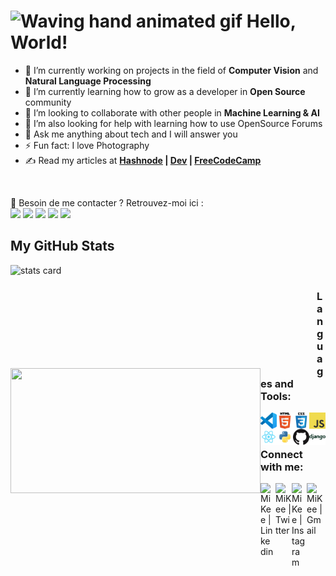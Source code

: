 
<h1 align="left"> <img src="https://raw.githubusercontent.com/nixin72/nixin72/master/wave.gif" 
         alt="Waving hand animated gif"
         height="40"
         width="40" /> Hello, World! </h1>


- 🔭 I’m currently working on projects in the field of **Computer Vision** and **Natural Language Processing**
- 🌱 I’m currently learning how to grow as a developer in **Open Source** community
- 👯 I’m looking to collaborate with other people in **Machine Learning & AI**
- 🤔 I’m also looking for help with learning how to use OpenSource Forums
- 💬 Ask me anything about tech and I will answer you 
- ⚡ Fun fact: I love Photography
- ✍ Read my articles at **[Hashnode](https://mikee.hashnode.dev/)  |  [Dev](https://dev.to/msp99000)  |  [FreeCodeCamp](https://www.freecodecamp.org/msp99000)**
<br />

<p>
  📣 Besoin de me contacter ? Retrouvez-moi ici :<br/>
  <a href="msp99000@gmail.com"><img src="https://img.shields.io/badge/e‑mail-D14836.svg?style=for-the-badge&logo=GMail&logoColor=white"/></a>
  <a href="https://instagram.com/msp99000"><img src="https://img.shields.io/badge/instagram-E4405F.svg?style=for-the-badge&logo=instagram&logoColor=white"/></a>
  <a href="https://twitch.tv/msp99000"><img src="https://img.shields.io/badge/twitch-9146FF.svg?style=for-the-badge&logo=twitch&logoColor=white"/></a>
  <a href="https://linkedin.com/in/msp99000"><img src="https://img.shields.io/badge/linkedin-0077B5.svg?style=for-the-badge&logo=linkedin&logoColor=white"/></a>
  <a href="https://twitter.com/msp99000"><img src="https://img.shields.io/badge/twitter-1DA1F2.svg?style=for-the-badge&logo=twitter&logoColor=white"/></a>
</p>
<p>

## My GitHub Stats 

<p>
<a align="left" href="https://github.com/msp99000">
<img align="left" alt= "stats card" height="165px" width="490" src="https://github-readme-streak-stats.herokuapp.com/?user=msp99000&theme=radical">
</a>
</p>
<img align="left" width="400" height="200" src="https://github-readme-stats.vercel.app/api?username=msp99000&show_icons=true&hide_border=false&line_height=20&title_color=f69673&icon_color=1b93c9&show_owner=true" /> 
<br/>

### Languages and Tools:

<img align="left" alt="Visual Studio Code" width="26px" src="https://raw.githubusercontent.com/github/explore/80688e429a7d4ef2fca1e82350fe8e3517d3494d/topics/visual-studio-code/visual-studio-code.png" />
<img align="left" alt="HTML5" width="26px" src="https://raw.githubusercontent.com/github/explore/80688e429a7d4ef2fca1e82350fe8e3517d3494d/topics/html/html.png" />
<img align="left" alt="CSS3" width="26px" src="https://raw.githubusercontent.com/github/explore/80688e429a7d4ef2fca1e82350fe8e3517d3494d/topics/css/css.png" />
<img align="left" alt="JavaScript" width="26px" src="https://raw.githubusercontent.com/github/explore/80688e429a7d4ef2fca1e82350fe8e3517d3494d/topics/javascript/javascript.png" />
<img align="left" alt="React" width="26px" src="https://raw.githubusercontent.com/github/explore/80688e429a7d4ef2fca1e82350fe8e3517d3494d/topics/react/react.png" />
<img align="left" alt="Git" width="26px" src="https://raw.githubusercontent.com/github/explore/80688e429a7d4ef2fca1e82350fe8e3517d3494d/topics/python/python.png" />
<img align="left" alt="GitHub" width="26px" src="https://raw.githubusercontent.com/github/explore/78df643247d429f6cc873026c0622819ad797942/topics/github/github.png" />
<img align="left" alt="Terminal" width="26px" src="https://raw.githubusercontent.com/github/explore/80688e429a7d4ef2fca1e82350fe8e3517d3494d/topics/django/django.png" />

<br />
<br />


### Connect with me:  

<a href="https://linkedin.com/in/msp99000">
    <img align="left" alt="MiKee | Linkedin" width="24px" src="https://github.com/TheDudeThatCode/TheDudeThatCode/blob/master/Assets/Linkedin.svg" />
  </a>
  <a href="https://twitter.com/msp99000">
    <img align="left" alt="MiKee | Twitter" width="26px" src="https://github.com/TheDudeThatCode/TheDudeThatCode/blob/master/Assets/Twitter.svg" />
  </a>
  <a href="https://www.instagram.com/msp99000/">
    <img align="left" alt="MiKee | Instagram" width="24px" src="https://github.com/TheDudeThatCode/TheDudeThatCode/blob/master/Assets/Instagram.svg" />
  </a>
  <a href="mailto:msp99000@gmail.com">
    <img align="left" alt="MiKee | Gmail" width="26px" src="https://github.com/TheDudeThatCode/TheDudeThatCode/blob/master/Assets/Gmail.svg" /> 
  </a>
  
  
  
<!-- Commented out section starts
  

<p align="center">
  <img src="https://github.com/msp99000/msp99000/raw/output/github-contribution-grid-snake.svg" alt="snake"></center>
</p>


Commented out section ends -->
